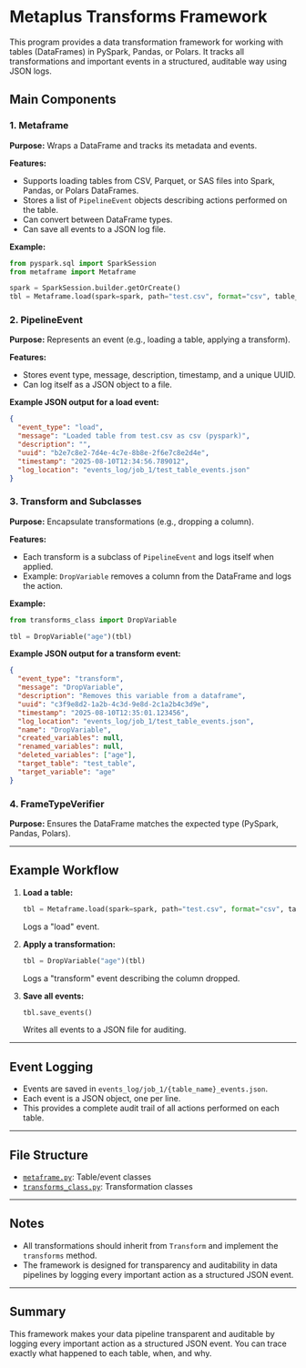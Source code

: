 # Metaplus Transforms Framework

This program provides a data transformation framework for working with tables (DataFrames) in PySpark, Pandas, or Polars. It tracks all transformations and important events in a structured, auditable way using JSON logs.

## Main Components

### 1. Metaframe
**Purpose:** Wraps a DataFrame and tracks its metadata and events.

**Features:**
- Supports loading tables from CSV, Parquet, or SAS files into Spark, Pandas, or Polars DataFrames.
- Stores a list of `PipelineEvent` objects describing actions performed on the table.
- Can convert between DataFrame types.
- Can save all events to a JSON log file.

**Example:**
```python
from pyspark.sql import SparkSession
from metaframe import Metaframe

spark = SparkSession.builder.getOrCreate()
tbl = Metaframe.load(spark=spark, path="test.csv", format="csv", table_name="test_table", frame_type="pyspark")
```

### 2. PipelineEvent
**Purpose:** Represents an event (e.g., loading a table, applying a transform).

**Features:**
- Stores event type, message, description, timestamp, and a unique UUID.
- Can log itself as a JSON object to a file.

**Example JSON output for a load event:**
```json
{
  "event_type": "load",
  "message": "Loaded table from test.csv as csv (pyspark)",
  "description": "",
  "uuid": "b2e7c8e2-7d4e-4c7e-8b8e-2f6e7c8e2d4e",
  "timestamp": "2025-08-10T12:34:56.789012",
  "log_location": "events_log/job_1/test_table_events.json"
}
```

### 3. Transform and Subclasses
**Purpose:** Encapsulate transformations (e.g., dropping a column).

**Features:**
- Each transform is a subclass of `PipelineEvent` and logs itself when applied.
- Example: `DropVariable` removes a column from the DataFrame and logs the action.

**Example:**
```python
from transforms_class import DropVariable

tbl = DropVariable("age")(tbl)
```

**Example JSON output for a transform event:**
```json
{
  "event_type": "transform",
  "message": "DropVariable",
  "description": "Removes this variable from a dataframe",
  "uuid": "c3f9e8d2-1a2b-4c3d-9e8d-2c1a2b4c3d9e",
  "timestamp": "2025-08-10T12:35:01.123456",
  "log_location": "events_log/job_1/test_table_events.json",
  "name": "DropVariable",
  "created_variables": null,
  "renamed_variables": null,
  "deleted_variables": ["age"],
  "target_table": "test_table",
  "target_variable": "age"
}
```

### 4. FrameTypeVerifier
**Purpose:** Ensures the DataFrame matches the expected type (PySpark, Pandas, Polars).

---

## Example Workflow

1. **Load a table:**
    ```python
    tbl = Metaframe.load(spark=spark, path="test.csv", format="csv", table_name="test_table", frame_type="pyspark")
    ```
    Logs a "load" event.

2. **Apply a transformation:**
    ```python
    tbl = DropVariable("age")(tbl)
    ```
    Logs a "transform" event describing the column dropped.

3. **Save all events:**
    ```python
    tbl.save_events()
    ```
    Writes all events to a JSON file for auditing.

---

## Event Logging

- Events are saved in `events_log/job_1/{table_name}_events.json`.
- Each event is a JSON object, one per line.
- This provides a complete audit trail of all actions performed on each table.

---

## File Structure

- [`metaframe.py`](metaframe.py): Table/event classes
- [`transforms_class.py`](transforms_class.py): Transformation classes

---

## Notes

- All transformations should inherit from `Transform` and implement the `transforms` method.
- The framework is designed for transparency and auditability in data pipelines by logging every important action as a structured JSON event.

---

## Summary

This framework makes your data pipeline transparent and auditable by logging every important action as a structured JSON event. You can trace exactly what happened to each table, when, and why.